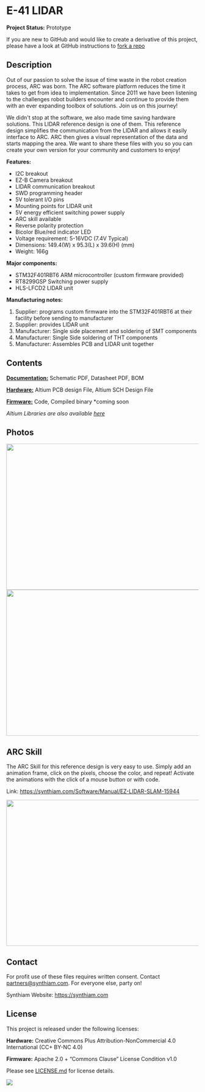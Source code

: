# E-41 LIDAR

**Project Status:** Prototype

If you are new to GitHub and would like to create a derivative of this project, please have a look at GitHub instructions to [fork a repo](https://help.github.com/en/articles/fork-a-repo)

## Description

Out of our passion to solve the issue of time waste in the robot creation process, ARC was born. The ARC software platform reduces the time it takes to get from idea to implementation. Since 2011 we have been listening to the challenges robot builders encounter and continue to provide them with an ever expanding toolbox of solutions. Join us on this journey!

We didn't stop at the software, we also made time saving hardware solutions. This LIDAR reference design is one of them. This reference design simplifies the communication from the LIDAR and allows it easily interface to ARC. ARC then gives a visual representation of the data and starts mapping the area. We want to share these files with you so you can create your own version for your community and customers to enjoy!

**Features:**
- I2C breakout
- EZ-B Camera breakout
- LIDAR communication breakout
- SWD programming header
- 5V tolerant I/O pins
- Mounting points for LIDAR unit
- 5V energy efficient switching power supply
- ARC skill available
- Reverse polarity protection
- Bicolor Blue/red indicator LED
- Voltage requirement: 5-16VDC (7.4V Typical)
- Dimensions: 149.4(W) x 95.3(L) x 39.6(H) (mm)
- Weight: 166g

**Major components:** 
- STM32F401RBT6 ARM microcontroller (custom firmware provided)
- RT8299GSP Switching power supply 
- HLS-LFCD2 LIDAR unit

**Manufacturing notes:** 
1. Supplier: programs custom firmware into the STM32F401RBT6 at their facility before sending to manufacturer
2. Supplier: provides LIDAR unit
3. Manufacturer: Single side placement and soldering of SMT components
4. Manufacturer: Single Side soldering of THT components
5. Manufacturer: Assembles PCB and LIDAR unit together

## Contents

[**Documentation:**](https://github.com/synthiam/E-41_LIDAR/tree/master/E-41%20Documentation) Schematic PDF, Datasheet PDF, BOM

[**Hardware:**](https://github.com/synthiam/E-41_LIDAR/tree/master/E-41%20Hardware) Altium PCB design File, Altium SCH Design File

[**Firmware:**](https://github.com/synthiam/E-41_LIDAR/tree/master/E-41%20Firmware) Code, Compiled binary *coming soon

*Altium Libraries are also available <a href="https://github.com/synthiam/Synthiam_Altium_Librairies">here</a>*

## Photos

<p align="left">
<img src="https://live.staticflickr.com/65535/40778036183_b00cbc3a88_k.jpg" width="683" height="383">
<img src="https://live.staticflickr.com/65535/32801179637_d0344c3f3b_k.jpg" width="683" height="383"></p>

## ARC Skill

The ARC Skill for this reference design is very easy to use. Simply add an animation frame, click on the pixels, choose the color, and repeat! Activate the animations with the click of a mouse button or with code. 

Link: https://synthiam.com/Software/Manual/EZ-LIDAR-SLAM-15944

<a href="https://synthiam.com/Software/Manual/EZ-LIDAR-SLAM-15944"><img src="E-41 Control.gif" width="683" height="383"></a>

## Contact

For profit use of these files requires written consent. Contact partners@synthiam.com. For everyone else, party on!

Synthiam Website: https://synthiam.com

## License

This project is released under the following licenses:

**Hardware:** Creative Commons Plus Attribution-NonCommercial 4.0 International (CC+ BY-NC 4.0)

**Firmware:** Apache 2.0 + “Commons Clause” License Condition v1.0

Please see [LICENSE.md](https://github.com/synthiam/E-41_LIDAR/blob/master/LICENSE.md) for license details.

<a href="https://synthiam.com"><img src="https://live.staticflickr.com/65535/47791527651_358dffb302_m.jpg"></a>
